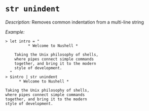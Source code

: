 # `str unindent` 

*Description:* Removes common indentation from a multi-line string

*Example:*

```Nushell
> let intro = "
          * Welcome to Nushell *

    Taking the Unix philosophy of shells,
    where pipes connect simple commands
    together, and bring it to the modern
    style of development.
  "
> $intro | str unindent
      * Welcome to Nushell *

Taking the Unix philosophy of shells,
where pipes connect simple commands
together, and bring it to the modern
style of development.
```
